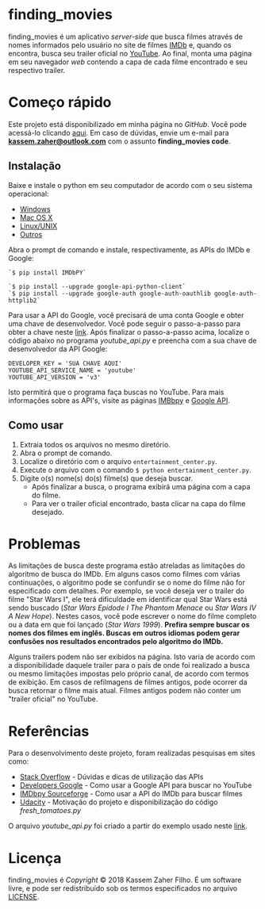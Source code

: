 # finding_movies
finding_movies é um aplicativo _server-side_ que busca filmes através de nomes informados pelo usuário no site de filmes [IMDb](https://www.imdb.com/) e, quando os encontra, busca seu trailer oficial no [YouTube](https://www.youtube.com/). Ao final, monta uma página em seu navegador _web_ contendo a capa de cada filme encontrado e seu respectivo trailer.

# Começo rápido

Este projeto está disponibilizado em minha página no _GitHub_. Você pode acessá-lo clicando [aqui](https://github.com/Kassem-Z/finding-movies). Em caso de dúvidas, envie um e-mail para **kassem.zaher@outlook.com** com o assunto **finding_movies code**.

## Instalação

Baixe e instale o python em seu computador de acordo com o seu sistema operacional:
* [Windows](https://www.python.org/downloads/windows/)
* [Mac OS X](https://www.python.org/downloads/mac-osx/)
* [Linux/UNIX](https://www.python.org/downloads/source/)
* [Outros](https://www.python.org/download/other/)

Abra o prompt de comando e instale, respectivamente, as APIs do IMDb e Google:
```
`$ pip install IMDbPY`

`$ pip install --upgrade google-api-python-client`
`$ pip install --upgrade google-auth google-auth-oauthlib google-auth-httplib2`
```
Para usar a API do Google, você precisará de uma conta Google e obter uma chave de desenvolvedor. Você pode seguir o passo-a-passo para obter a chave neste [link](https://developers.google.com/youtube/v3/quickstart/python).
Após finalizar o passo-a-passo acima, localize o código abaixo no programa *youtube_api.py* e preencha com a sua chave de desenvolvedor da API Google:
```
DEVELOPER_KEY = 'SUA CHAVE AQUI'
YOUTUBE_API_SERVICE_NAME = 'youtube'
YOUTUBE_API_VERSION = 'v3'
```
Isto permitirá que o programa faça buscas no YouTube.
Para mais informações sobre as API's, visite as páginas [IMBbpy](https://imdbpy.sourceforge.io/index.html) e [Google API](https://developers.google.com/youtube/v3/getting-started).

## Como usar

1. Extraia todos os arquivos no mesmo diretório.
2. Abra o prompt de comando.
3. Localize o diretório com o arquivo `entertainment_center.py`.
4. Execute o arquivo com o comando `$ python entertainment_center.py`.
5. Digite o(s) nome(s) do(s) filme(s) que deseja buscar.
    + Após finalizar a busca, o programa exibirá uma página com a capa do filme.
    + Para ver o trailer oficial encontrado, basta clicar na capa do filme desejado.

# Problemas

As limitações de busca deste programa estão atreladas as limitações do algoritmo de busca do IMDb. Em alguns casos como filmes com várias continuações, o algoritmo pode se confundir se o nome do filme não for especificado com detalhes.
Por exemplo, se você deseja ver o trailer do filme "Star Wars I", ele terá dificuldade em identificar qual Star Wars está sendo buscado (_Star Wars Epidode I The Phantom Menace_ ou _Star Wars IV A New Hope_). Nestes casos, você pode escrever o nome do filme completo ou a data em que foi lançado (_Star Wars 1999_).
**Prefira sempre buscar os nomes dos filmes em inglês. Buscas em outros idiomas podem gerar confusões nos resultados encontrados pelo algoritmo do IMDb.**

Alguns trailers podem não ser exibidos na página. Isto varia de acordo com a disponibilidade daquele trailer para o país de onde foi realizado a busca ou mesmo limitações impostas pelo próprio canal, de acordo com termos de exibição.
Em casos de refilmagens de filmes antigos, pode ocorrer da busca retornar o filme mais atual. Filmes antigos podem não conter um "trailer oficial" no YouTube.

# Referências

Para o desenvolvimento deste projeto, foram realizadas pesquisas em sites como:
* [Stack Overflow](https://stackoverflow.com/) - Dúvidas e dicas de utilização das APIs
* [Developers Google](https://developers.google.com/youtube/v3/) - Como usar a Google API para buscar no YouTube
* [IMDbpy Sourceforge](https://imdbpy.sourceforge.io/index.html) - Como usar a API do IMDb para buscar filmes
* [Udacity](https://br.udacity.com/) - Motivação do projeto e disponibilização do código *fresh_tomatoes.py*

O arquivo *youtube_api.py* foi criado a partir do exemplo usado neste [link](https://developers.google.com/youtube/v3/code_samples/python#search_by_keyword).

# Licença

finding_movies é _Copyright_ © 2018 Kassem Zaher Filho. É um software livre, e pode ser redistribuído sob os termos especificados no arquivo [LICENSE](https://github.com/Kassem-Z/finding-movies/blob/master/LICENSE.txt).
